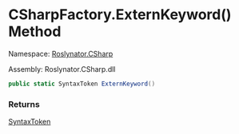 # CSharpFactory\.ExternKeyword\(\) Method

Namespace: [Roslynator.CSharp](../../README.md)

Assembly: Roslynator\.CSharp\.dll

```csharp
public static SyntaxToken ExternKeyword()
```

### Returns

[SyntaxToken](https://docs.microsoft.com/en-us/dotnet/api/microsoft.codeanalysis.syntaxtoken)

